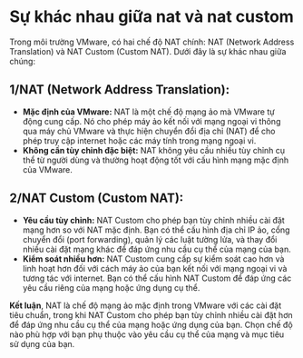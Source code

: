 # Sự khác nhau giữa nat và nat custom
Trong môi trường VMware, có hai chế độ NAT chính: NAT (Network Address Translation) và NAT Custom (Custom NAT). Dưới đây là sự khác nhau giữa chúng:

## 1/NAT (Network Address Translation):
- **Mặc định của VMware:** NAT là một chế độ mạng ảo mà VMware tự động cung cấp. Nó cho phép máy ảo kết nối với mạng ngoại vi thông qua máy chủ VMware và thực hiện chuyển đổi địa chỉ (NAT) để cho phép truy cập internet hoặc các máy tính trong mạng ngoại vi.
- **Không cần tùy chỉnh đặc biệt:** NAT không yêu cầu nhiều tùy chỉnh cụ thể từ người dùng và thường hoạt động tốt với cấu hình mạng mặc định của VMware.

## 2/NAT Custom (Custom NAT):
- **Yêu cầu tùy chỉnh:** NAT Custom cho phép bạn tùy chỉnh nhiều cài đặt mạng hơn so với NAT mặc định. Bạn có thể cấu hình địa chỉ IP ảo, cổng chuyển đổi (port forwarding), quản lý các luật tường lửa, và thay đổi nhiều cài đặt mạng khác để đáp ứng nhu cầu cụ thể của mạng của bạn.
- **Kiểm soát nhiều hơn:** NAT Custom cung cấp sự kiểm soát cao hơn và linh hoạt hơn đối với cách máy ảo của bạn kết nối với mạng ngoại vi và tương tác với internet. Bạn có thể cấu hình NAT Custom để đáp ứng các yêu cầu riêng của mạng hoặc ứng dụng cụ thể.

**Kết luận**, NAT là chế độ mạng ảo mặc định trong VMware với các cài đặt tiêu chuẩn, trong khi NAT Custom cho phép bạn tùy chỉnh nhiều cài đặt hơn để đáp ứng nhu cầu cụ thể của mạng hoặc ứng dụng của bạn. Chọn chế độ nào phù hợp với bạn phụ thuộc vào yêu cầu cụ thể của mạng và mục tiêu sử dụng của bạn.